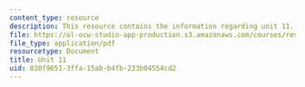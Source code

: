 ```yaml
---
content_type: resource
description: This resource contains the information regarding unit 11.
file: https://ol-ocw-studio-app-production.s3.amazonaws.com/courses/res-21g-003-learning-chinese-a-foundation-course-in-mandarin-spring-2011/830f96513ffa15abb4fb233b04554cd2_MITRES_21G_003S11_unit11.pdf
file_type: application/pdf
resourcetype: Document
title: Unit 11
uid: 830f9651-3ffa-15ab-b4fb-233b04554cd2
---
```

